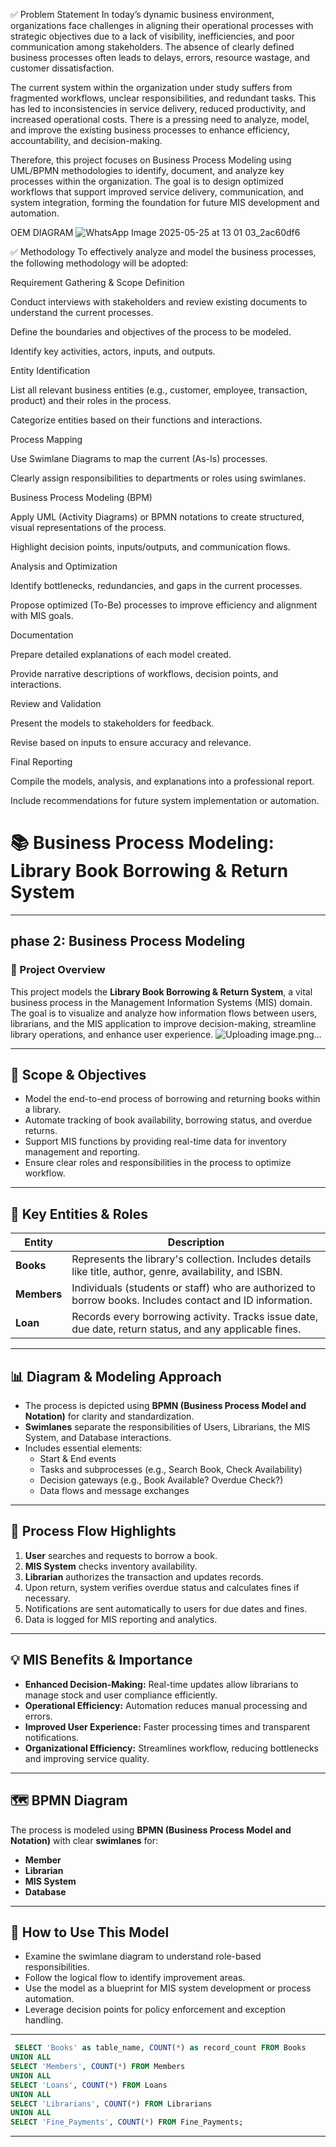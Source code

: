 ✅ Problem Statement
In today’s dynamic business environment, organizations face challenges in aligning their operational processes with strategic objectives due to a lack of visibility, inefficiencies, and poor communication among stakeholders. The absence of clearly defined business processes often leads to delays, errors, resource wastage, and customer dissatisfaction.

The current system within the organization under study suffers from fragmented workflows, unclear responsibilities, and redundant tasks. This has led to inconsistencies in service delivery, reduced productivity, and increased operational costs. There is a pressing need to analyze, model, and improve the existing business processes to enhance efficiency, accountability, and decision-making.

Therefore, this project focuses on Business Process Modeling using UML/BPMN methodologies to identify, document, and analyze key processes within the organization. The goal is to design optimized workflows that support improved service delivery, communication, and system integration, forming the foundation for future MIS development and automation.

OEM DIAGRAM
![WhatsApp Image 2025-05-25 at 13 01 03_2ac60df6](https://github.com/user-attachments/assets/579c3278-5029-49c5-a56f-7c56d7b4742b)


✅ Methodology
To effectively analyze and model the business processes, the following methodology will be adopted:

Requirement Gathering & Scope Definition

Conduct interviews with stakeholders and review existing documents to understand the current processes.

Define the boundaries and objectives of the process to be modeled.

Identify key activities, actors, inputs, and outputs.

Entity Identification

List all relevant business entities (e.g., customer, employee, transaction, product) and their roles in the process.

Categorize entities based on their functions and interactions.

Process Mapping

Use Swimlane Diagrams to map the current (As-Is) processes.

Clearly assign responsibilities to departments or roles using swimlanes.

Business Process Modeling (BPM)

Apply UML (Activity Diagrams) or BPMN notations to create structured, visual representations of the process.

Highlight decision points, inputs/outputs, and communication flows.

Analysis and Optimization

Identify bottlenecks, redundancies, and gaps in the current processes.

Propose optimized (To-Be) processes to improve efficiency and alignment with MIS goals.

Documentation

Prepare detailed explanations of each model created.

Provide narrative descriptions of workflows, decision points, and interactions.

Review and Validation

Present the models to stakeholders for feedback.

Revise based on inputs to ensure accuracy and relevance.

Final Reporting

Compile the models, analysis, and explanations into a professional report.

Include recommendations for future system implementation or automation.
















# 📚 Business Process Modeling: Library Book Borrowing & Return System

---
## phase 2: Business Process Modeling 
### 🚀 Project Overview

This project models the **Library Book Borrowing & Return System**, a vital business process in the Management Information Systems (MIS) domain. 
The goal is to visualize and analyze how information flows between users, librarians, and the MIS application to improve decision-making, streamline library operations, and enhance user experience.
![Uploading image.png…]()

---

## 🎯 Scope & Objectives

- Model the end-to-end process of borrowing and returning books within a library.
- Automate tracking of book availability, borrowing status, and overdue returns.
- Support MIS functions by providing real-time data for inventory management and reporting.
- Ensure clear roles and responsibilities in the process to optimize workflow.

---

## 🧩 Key Entities & Roles

| Entity   | Description |
|----------|-------------|
| **Books**   | Represents the library's collection. Includes details like title, author, genre, availability, and ISBN. |
| **Members** | Individuals (students or staff) who are authorized to borrow books. Includes contact and ID information. |
| **Loan**    | Records every borrowing activity. Tracks issue date, due date, return status, and any applicable fines. |

---

## 📊 Diagram & Modeling Approach

- The process is depicted using **BPMN (Business Process Model and Notation)** for clarity and standardization.
- **Swimlanes** separate the responsibilities of Users, Librarians, the MIS System, and Database interactions.
- Includes essential elements:
  - Start & End events
  - Tasks and subprocesses (e.g., Search Book, Check Availability)
  - Decision gateways (e.g., Book Available? Overdue Check?)
  - Data flows and message exchanges

---

## 🔄 Process Flow Highlights

1. **User** searches and requests to borrow a book.
2. **MIS System** checks inventory availability.
3. **Librarian** authorizes the transaction and updates records.
4. Upon return, system verifies overdue status and calculates fines if necessary.
5. Notifications are sent automatically to users for due dates and fines.
6. Data is logged for MIS reporting and analytics.

---

## 💡 MIS Benefits & Importance

- **Enhanced Decision-Making:** Real-time updates allow librarians to manage stock and user compliance efficiently.
- **Operational Efficiency:** Automation reduces manual processing and errors.
- **Improved User Experience:** Faster processing times and transparent notifications.
- **Organizational Efficiency:** Streamlines workflow, reducing bottlenecks and improving service quality.

---
## 🗺️ BPMN Diagram

The process is modeled using **BPMN (Business Process Model and Notation)** with clear **swimlanes** for:

- **Member**
- **Librarian**
- **MIS System**
- **Database**

---

## 📂 How to Use This Model

- Examine the swimlane diagram to understand role-based responsibilities.
- Follow the logical flow to identify improvement areas.
- Use the model as a blueprint for MIS system development or process automation.
- Leverage decision points for policy enforcement and exception handling.

---

```sql
 SELECT 'Books' as table_name, COUNT(*) as record_count FROM Books
UNION ALL
SELECT 'Members', COUNT(*) FROM Members
UNION ALL
SELECT 'Loans', COUNT(*) FROM Loans
UNION ALL  
SELECT 'Librarians', COUNT(*) FROM Librarians
UNION ALL
SELECT 'Fine_Payments', COUNT(*) FROM Fine_Payments;

```
---
